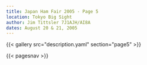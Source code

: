 ```yaml
---
title: Japan Ham Fair 2005 - Page 5
location: Tokyo Big Sight
author: Jim Tittsler 7J1AJH/AI8A
dates: August 20 & 21, 2005
---
```


{{< gallery src="description.yaml" section="page5" >}}

{{< pagesnav >}}
